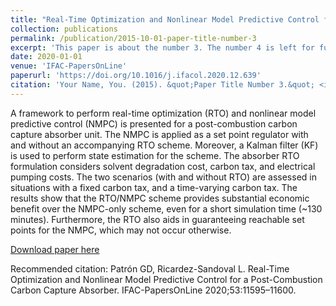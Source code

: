 ```yaml
---
title: "Real-Time Optimization and Nonlinear Model Predictive Control for a Post-Combustion Carbon Capture Absorber"
collection: publications
permalink: /publication/2015-10-01-paper-title-number-3
excerpt: 'This paper is about the number 3. The number 4 is left for future work.'
date: 2020-01-01
venue: 'IFAC-PapersOnLine'
paperurl: 'https://doi.org/10.1016/j.ifacol.2020.12.639'
citation: 'Your Name, You. (2015). &quot;Paper Title Number 3.&quot; <i>Journal 1</i>. 1(3).'
---
```

A framework to perform real-time optimization (RTO) and nonlinear model predictive control (NMPC) is presented for a post-combustion carbon capture absorber unit. The NMPC is applied as a set point regulator with and without an accompanying RTO scheme. Moreover, a Kalman filter (KF) is used to perform state estimation for the scheme. The absorber RTO formulation considers solvent degradation cost, carbon tax, and electrical pumping costs. The two scenarios (with and without RTO) are assessed in situations with a fixed carbon tax, and a time-varying carbon tax. The results show that the RTO/NMPC scheme provides substantial economic benefit over the NMPC-only scheme, even for a short simulation time (~130 minutes). Furthermore, the RTO also aids in guaranteeing reachable set points for the NMPC, which may not occur otherwise.

[Download paper here](https://doi.org/10.1016/j.ifacol.2020.12.639)

Recommended citation: Patrón GD, Ricardez-Sandoval L. Real-Time Optimization and Nonlinear Model Predictive Control for a Post-Combustion Carbon Capture Absorber. IFAC-PapersOnLine 2020;53:11595–11600.
